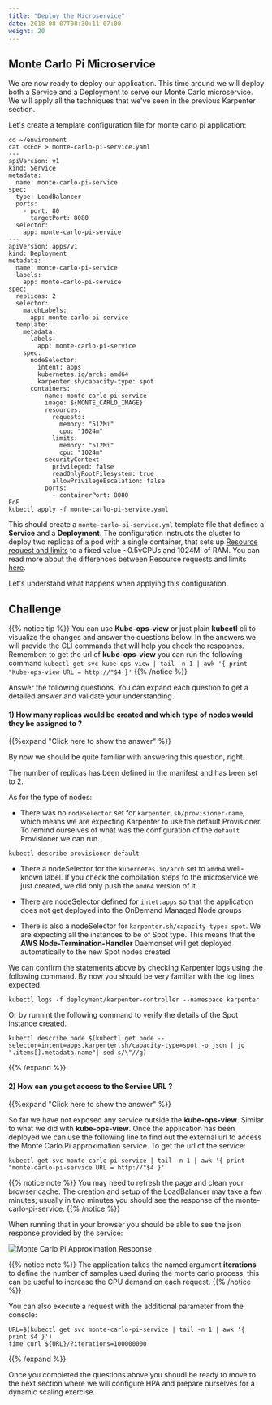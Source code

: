 ```yaml
---
title: "Deploy the Microservice"
date: 2018-08-07T08:30:11-07:00
weight: 20
---
```


## Monte Carlo Pi Microservice

We are now ready to deploy our application. This time around we will deploy both a Service and a Deployment to serve our Monte Carlo microservice. We will apply all the techniques that we've seen in the previous Karpenter section. 

Let's create a template configuration file for monte carlo pi application:

```
cd ~/environment
cat <<EoF > monte-carlo-pi-service.yaml
---
apiVersion: v1 
kind: Service 
metadata: 
  name: monte-carlo-pi-service 
spec: 
  type: LoadBalancer 
  ports: 
    - port: 80 
      targetPort: 8080 
  selector: 
    app: monte-carlo-pi-service 
--- 
apiVersion: apps/v1 
kind: Deployment 
metadata: 
  name: monte-carlo-pi-service 
  labels: 
    app: monte-carlo-pi-service 
spec: 
  replicas: 2 
  selector: 
    matchLabels: 
      app: monte-carlo-pi-service 
  template: 
    metadata: 
      labels: 
        app: monte-carlo-pi-service 
    spec:
      nodeSelector:
        intent: apps
        kubernetes.io/arch: amd64
        karpenter.sh/capacity-type: spot
      containers: 
        - name: monte-carlo-pi-service 
          image: ${MONTE_CARLO_IMAGE}
          resources: 
            requests: 
              memory: "512Mi" 
              cpu: "1024m" 
            limits: 
              memory: "512Mi" 
              cpu: "1024m" 
          securityContext: 
            privileged: false 
            readOnlyRootFilesystem: true 
            allowPrivilegeEscalation: false 
          ports: 
            - containerPort: 8080 
EoF
kubectl apply -f monte-carlo-pi-service.yaml
```

This should create a `monte-carlo-pi-service.yml` template file that defines a **Service** and a **Deployment**. The configuration instructs the cluster to deploy two replicas of a pod with a single container, that sets up [Resource request and limits](https://kubernetes.io/docs/concepts/configuration/manage-compute-resources-container/#resource-requests-and-limits-of-pod-and-container) to a fixed value ~0.5vCPUs and 1024Mi of RAM. You can read more about the differences between Resource requests and limits [here](https://docs.aws.amazon.com/eks/latest/userguide/platform-versions.html).

Let's understand what happens when applying this configuration.


## Challenge

{{% notice tip %}}
You can use **Kube-ops-view** or just plain **kubectl** cli to visualize the changes and answer the questions below. In the answers we will provide the CLI commands that will help you check the resposnes. Remember: to get the url of **kube-ops-view** you can run the following command `kubectl get svc kube-ops-view | tail -n 1 | awk '{ print "Kube-ops-view URL = http://"$4 }'`
{{% /notice %}}

Answer the following questions. You can expand each question to get a detailed answer and validate your understanding.

#### 1) How many replicas would be created and which type of nodes would they be assigned to ?  

{{%expand "Click here to show the answer" %}} 

By now we should be quite familiar with answering this question, right.

The number of replicas has been defined in the manifest and has been set to 2.

As for the type of nodes:

* There was no `nodeSelector` set for `karpenter.sh/provisioner-name`, which means we are expecting Karpenter to use the default Provisioner. To remind ourselves of what was the configuration of the `default` Provisioner we can run. 

```
kubectl describe provisioner default
```

* There a nodeSelector for the `kubernetes.io/arch` set to `amd64` well-known label. If you check the compilation steps fo the microservice we just created, we did only push the `amd64` version of it.  

* There are nodeSelector defined for `intet:apps` so that the application does not get deployed into the OnDemand Managed Node groups

* There is also a nodeSelector for `karpenter.sh/capacity-type: spot`. We are expecting all the instances to be of Spot type. This means that the **AWS Node-Termination-Handler** Daemonset will get deployed automatically to the new Spot nodes created

We can confirm the statements above by checking Karpenter logs using the following command. By now you should be very familiar with the log lines expected.

```
kubectl logs -f deployment/karpenter-controller --namespace karpenter
```

Or by runnint the following command to verify the details of the Spot instance created.

```
kubectl describe node $(kubectl get node --selector=intent=apps,karpenter.sh/capacity-type=spot -o json | jq ".items[].metadata.name"| sed s/\"//g)
```

{{% /expand %}}

#### 2) How can you get access to the Service URL ? 

{{%expand "Click here to show the answer" %}}

So far we have not exposed any service outside the **kube-ops-view**. Similar to what we did with **kube-ops-view**. Once the application has been deployed we can use the following line to find out the external url to access the Monte Carlo Pi approximation service. To get the url of the service: 

```
kubectl get svc monte-carlo-pi-service | tail -n 1 | awk '{ print "monte-carlo-pi-service URL = http://"$4 }'
```

{{% notice note %}}
You may need to refresh the page and clean your browser cache. The creation and setup of the LoadBalancer may take a few minutes; usually in two minutes you should see the response of the monte-carlo-pi-service.
{{% /notice %}}

When running that in your browser you should be able to see the json response provided by the service:

![Monte Carlo Pi Approximation Response](/images/deploy/monte_carlo_pi_output_1.png)

{{% notice note %}}
The application takes the named argument **iterations** to define the number of samples used during the monte carlo process, this can be useful to increase the CPU demand on each request. 
{{% /notice %}}

You can also execute a request with the additional parameter from the console:
```
URL=$(kubectl get svc monte-carlo-pi-service | tail -n 1 | awk '{ print $4 }')
time curl ${URL}/?iterations=100000000
```

{{% /expand %}}

Once you completed the questions above you shoudl be ready to move to the next section where we will configure HPA and prepare ourselves for a dynamic scaling exercise.
